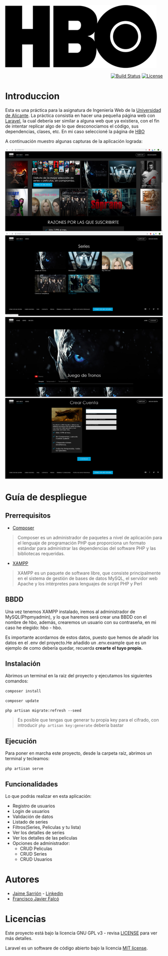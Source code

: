 
<img src="app/github_images/hbo-icono.png" height="200">

<p align="right">
<a href="https://travis-ci.org/laravel/framework"><img src="https://travis-ci.org/laravel/framework.svg" alt="Build Status"></a>
<a href="https://packagist.org/packages/laravel/framework"><img src="https://poser.pugx.org/laravel/framework/license.svg" alt="License"></a>
</p>

 # Introduccion
Esta es una práctica para la asignatura de Ingeniería Web de la [Universidad de Alicante](https://www.ua.es/). La práctica consistía en hacer una pequeña página web con [Laravel](https://laravel.com/), la cual debería ser similar a alguna web que ya existiera, con el fin de intentar replicar algo de lo que desconociamos el código, sus dependencias, clases, etc. En mi caso seleccioné la página de [HBO](https://es.hboespana.com/)

A continuación muestro algunas capturas de la aplicación lograda:

<img src="app/github_images/hbo-home.png">


<img src="app/github_images/hbo-series.png">


<img src="app/github_images/hbo-got.png">


<img src="app/github_images/hbo-registro.png">


# Guía de despliegue

## Prerrequisitos

- [Composer](https://getcomposer.org/)
> Composer es un administrador de paquetes a nivel de aplicación para el lenguaje de programación PHP que proporciona un formato estándar para administrar las dependencias del software PHP y las bibliotecas requeridas.
- [XAMPP](https://www.apachefriends.org/es/index.html)
> XAMPP es un paquete de software libre, que consiste principalmente en el sistema de gestión de bases de datos MySQL, el servidor web Apache y los intérpretes para lenguajes de script PHP y Perl

## BBDD

Una vez tenemos XAMPP instalado, iremos al administrador de MySQL(Phpmyadmin), y lo que haremos será crear una BBDD con el nombre de hbo, además, crearemos un usuario con su contraseña, en mi caso he elegido: hbo - hbo. 

Es importante acordarnos de estos datos, puesto que hemos de añadir los datos en el .env del proyecto.He añadido un .env.example que es un ejemplo de como debería quedar, recuerda **crearte el tuyo propio.**

## Instalación

Abrimos un terminal en la raiz del proyecto y ejecutamos los siguientes comandos:

`composer install`

`composer update`

`php artisan migrate:refresh --seed` 

> Es posible que tengas que generar tu propia key para el cifrado, con introducir `php artisan key:generate` debería bastar

## Ejecución

Para poner en marcha este proyecto, desde la carpeta raíz, abrimos un terminal y tecleamos:

`php artisan serve`


## Funcionalidades

Lo que podrás realizar en esta aplicación:
- Registro de usuarios
- Login de usuarios
- Validación de datos
- Listado de series
- Filtros(Series, Peliculas y tu lista)
- Ver los detalles de series
- Ver los detalles de las peliculas
- Opciones de administrador:
  + CRUD Peliculas
  + CRUD Series
  + CRUD Usuarios

# Autores

- [Jaime Sarrión](https://github.com/JaimeSarrion) - [Linkedin](https://www.linkedin.com/in/jaime-sarri%C3%B3n-sahuquillo-b086ba144/)
- [Francisco Javier Falcó](https://github.com/fjfg8)

# Licencias

Este proyecto está bajo la licencia GNU GPL v3 - revisa  [LICENSE](https://github.com/JaimeSarrion/Grandallapp/blob/master/LICENSE)  para ver más detalles.

Laravel es un software de código abierto bajo la licencia  [MIT license](http://opensource.org/licenses/MIT).
